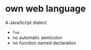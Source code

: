 # own web language

A JavaScript dialect

*   `fun`
*   no automatic semicolon
*   no function named declaration
